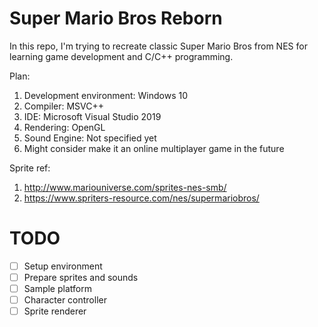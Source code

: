 # Super Mario Bros Reborn
In this repo, I'm trying to recreate classic Super Mario Bros from NES for learning game development and C/C++ programming.

Plan:
1. Development environment: Windows 10
2. Compiler: MSVC++
3. IDE: Microsoft Visual Studio 2019
4. Rendering: OpenGL
5. Sound Engine: Not specified yet
6. Might consider make it an online multiplayer game in the future

Sprite ref:
1. http://www.mariouniverse.com/sprites-nes-smb/
2. https://www.spriters-resource.com/nes/supermariobros/



# TODO
- [ ] Setup environment
- [ ] Prepare sprites and sounds
- [ ] Sample platform
- [ ] Character controller
- [ ] Sprite renderer